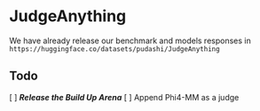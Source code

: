 # JudgeAnything
We have already release our benchmark and models responses in `https://huggingface.co/datasets/pudashi/JudgeAnything`

## Todo
[ ] ___Release the Build Up Arena___
[ ] Append Phi4-MM as a judge